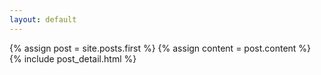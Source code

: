 ```yaml
---
layout: default
---
```

 
<div class="blog-index">  
  {% assign post = site.posts.first %}
  {% assign content = post.content %}
  {% include post_detail.html %}
</div>

